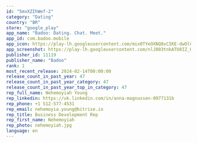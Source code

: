 ```yaml
---
id: "5mvXZIhWef-2"
category: "Dating"
country: "BR"
store: "google_play"
app_name: "Badoo: Dating. Chat. Meet."
app_id: com.badoo.mobile
app_icon: https://play-lh.googleusercontent.com/mix0TYeOXNQ8vCIKE-dwOlCUrb5RKuJJVdmWmDfjosD1l-Btx08-rZRK0e91ap_gMrw
app_screenshot: https://play-lh.googleusercontent.com/nlJ803tnkATU8IZ_UhSm8zs1GZD0oNcNGv64AjhphsfXlg08Q_AtDyA93JPMNSO5ZsJW
publisher_id: 11119
publisher_name: "Badoo"
rank: 1
most_recent_release: 2024-02-14T00:00:00
release_count_in_past_year: 47
release_count_in_past_year_category: 47
release_count_in_past_year_top_in_category: 47
rep_full_name: Nehemoyiah Young
rep_linkedin: https://uk.linkedin.com/in/anna-magnussen-0977131b
rep_phone: +1 512-577-4531
rep_email: nehemoyia.young@bitrise.io
rep_title: Business Development Rep
rep_first_name: Nehemoyiah
rep_photo: nehemoyiah.jpg
language: en
---
```

